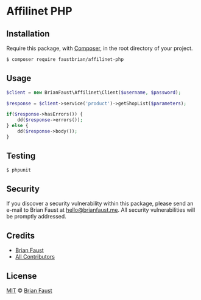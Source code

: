# Affilinet PHP

## Installation

Require this package, with [Composer](https://getcomposer.org/), in the root directory of your project.

``` bash
$ composer require faustbrian/affilinet-php
```

## Usage

```php
$client = new BrianFaust\Affilinet\Client($username, $password);

$response = $client->service('product')->getShopList($parameters);

if($response->hasErrors()) {
    dd($response->errors());
} else {
    dd($response->body());
}
```

## Testing

``` bash
$ phpunit
```

## Security

If you discover a security vulnerability within this package, please send an e-mail to Brian Faust at hello@brianfaust.me. All security vulnerabilities will be promptly addressed.

## Credits

- [Brian Faust](https://github.com/faustbrian)
- [All Contributors](../../contributors)

## License

[MIT](LICENSE) © [Brian Faust](https://brianfaust.me)
